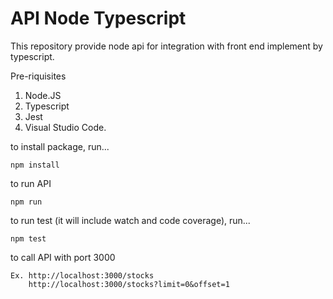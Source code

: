 # API Node Typescript
This repository provide node api for integration with front end implement by typescript.


Pre-riquisites

1. Node.JS
2. Typescript
3. Jest
4. Visual Studio Code.

to install package, run...

```
npm install
```

to run API

```
npm run
```

to run test (it will include watch and code coverage), run...

```
npm test
```
to call API with port 3000

```
Ex. http://localhost:3000/stocks
    http://localhost:3000/stocks?limit=0&offset=1
```